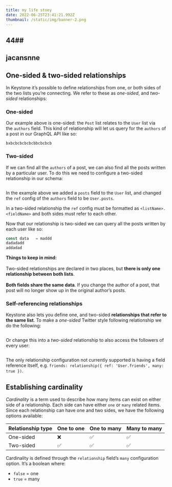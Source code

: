 ```yaml
---
title: my life stoey
date: 2022-06-25T23:41:21.992Z
thumbnail: /static/img/banner-2.png
---
```

## 44##

## jacansnne

## One-sided & two-sided relationships

In Keystone it’s possible to define relationships from one, or both sides of the two lists you’re connecting. We refer to these as *one-sided*, and *two-sided* relationships:

### [](https://keystonejs.com/docs/guides/relationships#one-sided)One-sided

Our example above is one-sided: the `Post` list relates to the `User` list via the `authors` field. This kind of relationship will let us query for the `authors` of a post in our GraphQL API like so:

```
bxbcbcbcbcbcbbcbcbcb
```

### [](https://keystonejs.com/docs/guides/relationships#two-sided)Two-sided

If we can find all the `authors` of a post, we can also find all the posts written by a particular user. To do this we need to configure a two-sided relationship in our schema:

```

```

In the example above we added a `posts` field to the `User` list, and changed the `ref` config of the `authors` field to be `User.posts`.

In a two-sided relationship the `ref` config must be formatted as `<listName>.<fieldName>` and both sides must refer to each other.

Now that our relationship is two-sided we can query all the posts written by each user like so:

```javascript
const data   = maddd
dadadadd
addadad
```

**Things to keep in mind:**\
\
Two-sided relationships are declared in two places, but **there is only one relationship between both lists**.\
\
**Both fields share the same data**. If you change the author of a post, that post will no longer show up in the original author’s posts.

### [](https://keystonejs.com/docs/guides/relationships#self-referencing-relationships)Self-referencing relationships

Keystone also lets you define one, and two-sided **relationships that refer to the same list**. To make a *one-sided* Twitter style following relationship we do the following:

```

```

Or change this into a *two-sided* relationship to also access the followers of every user:

```

```

The only relationship configuration not currently supported is having a field reference itself, e.g. `friends: relationship({ ref: 'User.friends', many: true })`.

## [](https://keystonejs.com/docs/guides/relationships#establishing-cardinality)Establishing cardinality

*Cardinality* is a term used to describe how many items can exist on either side of a relationship. Each side can have either `one` or `many` related items. Since each relationship can have one and two sides, we have the following options available:

| Relationship type | One to one | One to many | Many to many |
| ----------------- | ---------- | ----------- | ------------ |
| One-sided         | ❌          | ✅           | ✅            |
| Two-sided         | ✅          | ✅           | ✅            |

Cardinality is defined through the `relationship` field’s `many` configuration option. It’s a boolean where:

* `false` = one
* `true` = many